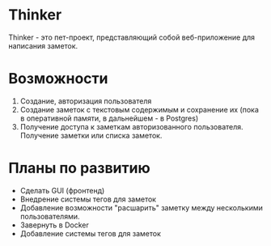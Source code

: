 # Thinker
Thinker - это пет-проект, представляющий собой веб-приложение для написания заметок.
# Возможности
1. Создание, авторизация пользователя
2. Создание заметок с текстовым содержимым и сохранение их (пока в оперативной памяти, в дальнейшем - в Postgres)
3. Получение доступа к заметкам авторизованного пользователя.
Получение заметки или списка заметок.
# Планы по развитию
* Сделать GUI (фронтенд)
* Внедрение системы тегов для заметок
* Добавление возможности "расшарить" заметку между несколькими пользователями.
* Завернуть в Docker
* Добавление системы тегов для заметок
